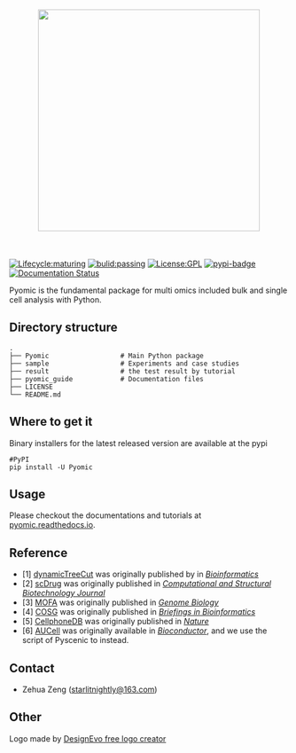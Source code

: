 <h1 align="center">
<img src="https://raw.githubusercontent.com/Starlitnightly/Pyomic/master/README.assets/logo.svg" width="400">
</h1><br>

[![Lifecycle:maturing](https://img.shields.io/badge/lifecycle-maturing-blue.svg)](https://www.tidyverse.org/lifecycle/#maturing) [![bulid:passing](https://img.shields.io/appveyor/build/gruntjs/grunt)](https://img.shields.io/appveyor/build/gruntjs/grunt) [![License:GPL](https://img.shields.io/badge/license-GNU-blue)](https://img.shields.io/apm/l/vim-mode) [![pypi-badge](https://img.shields.io/pypi/v/Pyomic)](https://pypi.org/project/Pyomic) [![Documentation Status](https://readthedocs.org/projects/pyomic/badge/?version=latest)](https://pyomic.readthedocs.io/en/latest/?badge=latest) 

Pyomic is the fundamental package for multi omics included bulk and single cell analysis with Python.

## Directory structure

````shell
.
├── Pyomic                  # Main Python package
├── sample                  # Experiments and case studies
├── result                  # the test result by tutorial
├── pyomic_guide            # Documentation files
├── LICENSE
└── README.md
````

## Where to get it

Binary installers for the latest released version are available at the pypi

```shell
#PyPI
pip install -U Pyomic
```

## Usage

Please checkout the documentations and tutorials at [pyomic.readthedocs.io](https://pyomic.readthedocs.io/en/latest/index.html).

## Reference

- [1] [dynamicTreeCut](https://github.com/kylessmith/dynamicTreeCut) was originally published by in [*Bioinformatics*](https://academic.oup.com/bioinformatics/article/24/5/719/200751) 
- [2] [scDrug](https://github.com/ailabstw/scDrug) was originally published in [*Computational and Structural Biotechnology Journal*](https://www.sciencedirect.com/science/article/pii/S2001037022005505)
- [3] [MOFA](https://github.com/bioFAM/mofapy2) was originally published in [*Genome Biology*](https://genomebiology.biomedcentral.com/articles/10.1186/s13059-020-02015-1)
- [4] [COSG](https://github.com/genecell/COSG) was originally published in [*Briefings in Bioinformatics*](https://academic.oup.com/bib/advance-article-abstract/doi/10.1093/bib/bbab579/6511197?redirectedFrom=fulltext)
- [5] [CellphoneDB](https://github.com/ventolab/CellphoneDB) was originally published in [*Nature*](https://www.nature.com/articles/s41586-018-0698-6)
- [6] [AUCell](https://github.com/aertslab/AUCell) was originally available in *[Bioconductor](https://bioconductor.org/packages/AUCell)*, and we use the script of Pyscenic to instead.

## Contact

- Zehua Zeng ([starlitnightly@163.com](mailto:starlitnightly@163.com))

## Other

<div>Logo made by <a href="https://www.designevo.com/" title="Free Online Logo Maker">DesignEvo free logo creator</a></div>

